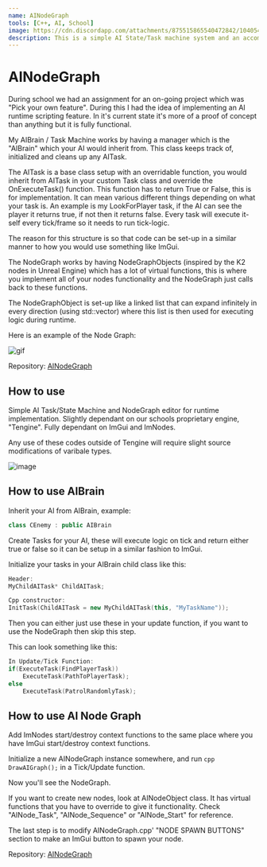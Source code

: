 ```yaml
---
name: AINodeGraph
tools: [C++, AI, School]
image: https://cdn.discordapp.com/attachments/875515865540472842/1040541446643646474/AINodeGraphCover.png
description: This is a simple AI State/Task machine system and an accompanying node graph editor for runtime scripting of AI logic, intended as proof of concept. 
---
```


# AINodeGraph

During school we had an assignment for an on-going project which was "Pick your own feature". During this I had the idea of implementing an AI runtime scripting feature. In it's current state it's more of a proof of concept than anything but it is fully functional.

My AIBrain / Task Machine works by having a manager which is the "AIBrain" which your AI would inherit from. This class keeps track of, initialized and cleans up any AITask.

The AITask is a base class setup with an overridable function, you would inherit from AITask in your custom Task class and override the OnExecuteTask() function. This function has to return True or False, this is for implementation. It can mean various different things depending on what your task is.
An example is my LookForPlayer task, if the AI can see the player it returns true, if not then it returns false. Every task will execute it-self every tick/frame so it needs to run tick-logic.

The reason for this structure is so that code can be set-up in a similar manner to how you would use something like ImGui.

The NodeGraph works by having NodeGraphObjects (inspired by the K2 nodes in Unreal Engine) which has a lot of virtual functions, this is where you implement all of your nodes functionality and the NodeGraph just calls back to these functions.

The NodeGraphObject is set-up like a linked list that can expand infinitely in every direction (using std::vector) where this list is then used for executing logic during runtime.

Here is an example of the Node Graph:

![gif](https://cdn.discordapp.com/attachments/875515865540472842/1040638946331349053/Animation.gif)
  
Repository: [AINodeGraph](https://github.com/PrestigeBR/AINodeGraph)
  
## How to use
  
Simple AI Task/State Machine and NodeGraph editor for runtime implementation. Slightly dependant on our schools proprietary engine, "Tengine". Fully dependant on ImGui and ImNodes.

Any use of these codes outside of Tengine will require slight source modifications of varibale types.

![image](https://cdn.discordapp.com/attachments/875515865540472842/1038064190889394196/image.png)

## How to use AIBrain

Inherit your AI from AIBrain, example:


```cpp
class CEnemy : public AIBrain
```

Create Tasks for your AI, these will execute logic on tick and return either true or false so it can be setup in a similar fashion to ImGui.

Initialize your tasks in your AIBrain child class like this:

```cpp
Header:
MyChildAITask* ChildAITask;

Cpp constructor:
InitTask(ChildAITask = new MyChildAITask(this, "MyTaskName"));
```

Then you can either just use these in your update function, if you want to use the NodeGraph then skip this step.

This can look something like this:

```cpp
In Update/Tick Function:
if(ExecuteTask(FindPlayerTask))
    ExecuteTask(PathToPlayerTask);
else
    ExecuteTask(PatrolRandomlyTask);
```

## How to use AI Node Graph

Add ImNodes start/destroy context functions to the same place where you have ImGui start/destroy context functions.

Initialize a new AINodeGraph instance somewhere, and run ```cpp DrawAIGraph();``` in a Tick/Update function.

Now you'll see the NodeGraph.

If you want to create new nodes, look at AINodeObject class. It has virtual functions that you have to override to give it functionality. Check "AINode_Task", "AINode_Sequence" or "AINode_Start" for reference.

The last step is to modify AINodeGraph.cpp' "NODE SPAWN BUTTONS" section to make an ImGui button to spawn your node.

Repository: [AINodeGraph](https://github.com/PrestigeBR/AINodeGraph)
